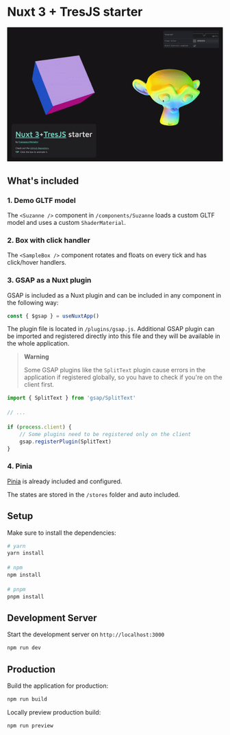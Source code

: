 # Nuxt 3 + TresJS starter

![Short gif demonstrating how the starter works](./.github/demo.gif 'Demo GIF')

## What's included

### 1. Demo GLTF model

The `<Suzanne />` component in `/components/Suzanne` loads a custom GLTF model and uses a custom `ShaderMaterial`.

### 2. Box with click handler

The `<SampleBox />` component rotates and floats on every tick and has click/hover handlers.

### 3. GSAP as a Nuxt plugin

GSAP is included as a Nuxt plugin and can be included in any component in the following way:

```js
const { $gsap } = useNuxtApp()
```

The plugin file is located in `/plugins/gsap.js`. Additional GSAP plugin can be imported and registered directly into this file and they will be available in the whole application.

> **Warning**
> 
> Some GSAP plugins like the `SplitText` plugin cause errors in the application if registered globally, so you have to check if you're on the client first.

```js
import { SplitText } from 'gsap/SplitText'

// ...

if (process.client) {
	// Some plugins need to be registered only on the client
	gsap.registerPlugin(SplitText)
}
```

### 4. Pinia

[Pinia](https://pinia.vuejs.org/) is already included and configured.

The states are stored in the `/stores` folder and auto included.

## Setup

Make sure to install the dependencies:

```bash
# yarn
yarn install

# npm
npm install

# pnpm
pnpm install
```

## Development Server

Start the development server on `http://localhost:3000`

```bash
npm run dev
```

## Production

Build the application for production:

```bash
npm run build
```

Locally preview production build:

```bash
npm run preview
```
